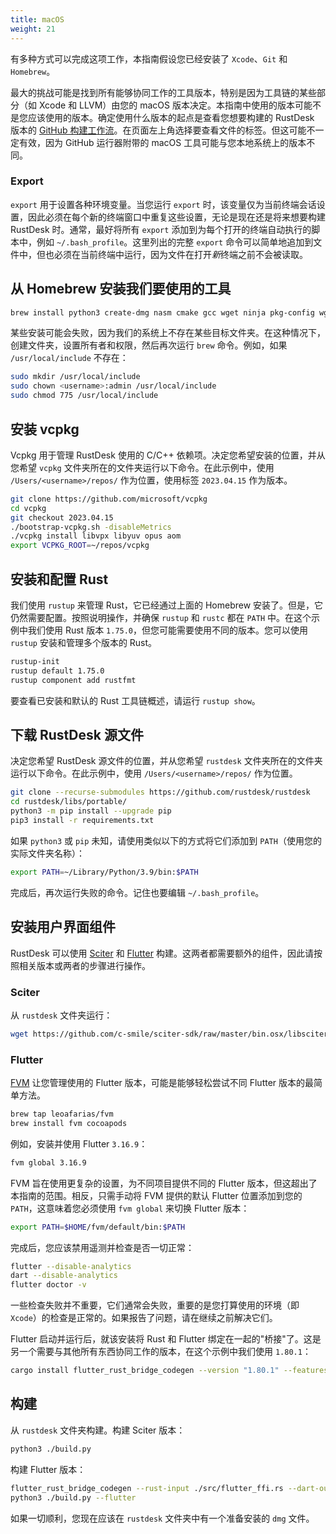 ```yaml
---
title: macOS
weight: 21
---
```


有多种方式可以完成这项工作，本指南假设您已经安装了 `Xcode`、`Git` 和 `Homebrew`。

最大的挑战可能是找到所有能够协同工作的工具版本，特别是因为工具链的某些部分（如 Xcode 和 LLVM）由您的 macOS 版本决定。本指南中使用的版本可能不是您应该使用的版本。确定使用什么版本的起点是查看您想要构建的 RustDesk 版本的 [GitHub 构建工作流](https://github.com/rustdesk/rustdesk/blob/master/.github/workflows/flutter-build.yml)。在页面左上角选择要查看文件的标签。但这可能不一定有效，因为 GitHub 运行器附带的 macOS 工具可能与您本地系统上的版本不同。

### Export
`export` 用于设置各种环境变量。当您运行 `export` 时，该变量仅为当前终端会话设置，因此必须在每个新的终端窗口中重复这些设置，无论是现在还是将来想要构建 RustDesk 时。通常，最好将所有 `export` 添加到为每个打开的终端自动执行的脚本中，例如 `~/.bash_profile`。这里列出的完整 `export` 命令可以简单地追加到文件中，但也必须在当前终端中运行，因为文件在打开*新*终端之前不会被读取。

## 从 Homebrew 安装我们要使用的工具

```sh
brew install python3 create-dmg nasm cmake gcc wget ninja pkg-config wget rustup
```

某些安装可能会失败，因为我们的系统上不存在某些目标文件夹。在这种情况下，创建文件夹，设置所有者和权限，然后再次运行 `brew` 命令。例如，如果 `/usr/local/include` 不存在：
```sh
sudo mkdir /usr/local/include
sudo chown <username>:admin /usr/local/include
sudo chmod 775 /usr/local/include
```

## 安装 vcpkg
Vcpkg 用于管理 RustDesk 使用的 C/C++ 依赖项。决定您希望安装的位置，并从您希望 `vcpkg` 文件夹所在的文件夹运行以下命令。在此示例中，使用 `/Users/<username>/repos/` 作为位置，使用标签 `2023.04.15` 作为版本。

```sh
git clone https://github.com/microsoft/vcpkg
cd vcpkg
git checkout 2023.04.15
./bootstrap-vcpkg.sh -disableMetrics
./vcpkg install libvpx libyuv opus aom
export VCPKG_ROOT=~/repos/vcpkg
```

## 安装和配置 Rust
我们使用 `rustup` 来管理 Rust，它已经通过上面的 Homebrew 安装了。但是，它仍然需要配置。按照说明操作，并确保 `rustup` 和 `rustc` 都在 `PATH` 中。在这个示例中我们使用 Rust 版本 `1.75.0`，但您可能需要使用不同的版本。您可以使用 `rustup` 安装和管理多个版本的 Rust。

```sh
rustup-init
rustup default 1.75.0
rustup component add rustfmt
```
要查看已安装和默认的 Rust 工具链概述，请运行 `rustup show`。

## 下载 RustDesk 源文件

决定您希望 RustDesk 源文件的位置，并从您希望 `rustdesk` 文件夹所在的文件夹运行以下命令。在此示例中，使用 `/Users/<username>/repos/` 作为位置。

```sh
git clone --recurse-submodules https://github.com/rustdesk/rustdesk
cd rustdesk/libs/portable/
python3 -m pip install --upgrade pip
pip3 install -r requirements.txt
```

如果 `python3` 或 `pip` 未知，请使用类似以下的方式将它们添加到 `PATH`（使用您的实际文件夹名称）：
```sh
export PATH=~/Library/Python/3.9/bin:$PATH
```
完成后，再次运行失败的命令。记住也要编辑 `~/.bash_profile`。

## 安装用户界面组件
RustDesk 可以使用 [Sciter](https://sciter.com/) 和 [Flutter](https://flutter.dev/) 构建。这两者都需要额外的组件，因此请按照相关版本或两者的步骤进行操作。

### Sciter

从 `rustdesk` 文件夹运行：
```sh
wget https://github.com/c-smile/sciter-sdk/raw/master/bin.osx/libsciter.dylib
```

### Flutter

[FVM](https://fvm.app/) 让您管理使用的 Flutter 版本，可能是能够轻松尝试不同 Flutter 版本的最简单方法。

```sh
brew tap leoafarias/fvm
brew install fvm cocoapods
```
例如，安装并使用 Flutter `3.16.9`：

```sh
fvm global 3.16.9
```
FVM 旨在使用更复杂的设置，为不同项目提供不同的 Flutter 版本，但这超出了本指南的范围。相反，只需手动将 FVM 提供的默认 Flutter 位置添加到您的 `PATH`，这意味着您必须使用 `fvm global` 来切换 Flutter 版本：

```sh
export PATH=$HOME/fvm/default/bin:$PATH
```

完成后，您应该禁用遥测并检查是否一切正常：

```sh
flutter --disable-analytics
dart --disable-analytics
flutter doctor -v
```
一些检查失败并不重要，它们通常会失败，重要的是您打算使用的环境（即 `Xcode`）的检查是正常的。如果报告了问题，请在继续之前解决它们。

Flutter 启动并运行后，就该安装将 Rust 和 Flutter 绑定在一起的"桥接"了。这是另一个需要与其他所有东西协同工作的版本，在这个示例中我们使用 `1.80.1`：

```sh
cargo install flutter_rust_bridge_codegen --version "1.80.1" --features "uuid"
```

## 构建

从 `rustdesk` 文件夹构建。构建 Sciter 版本：

```sh
python3 ./build.py
```

构建 Flutter 版本：
```sh
flutter_rust_bridge_codegen --rust-input ./src/flutter_ffi.rs --dart-output ./flutter/lib/generated_bridge.dart --c-output ./flutter/macos/Runner/bridge_generated.h
python3 ./build.py --flutter
```
如果一切顺利，您现在应该在 `rustdesk` 文件夹中有一个准备安装的 `dmg` 文件。
